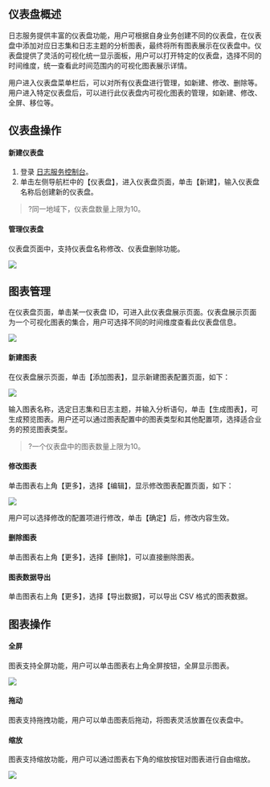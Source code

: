## 仪表盘概述

日志服务提供丰富的仪表盘功能，用户可根据自身业务创建不同的仪表盘，在仪表盘中添加对应日志集和日志主题的分析图表，最终将所有图表展示在仪表盘中。仪表盘提供了灵活的可视化统一显示面板，用户可以打开特定的仪表盘，选择不同的时间维度，统一查看此时间范围内的可视化图表展示详情。

用户进入仪表盘菜单栏后，可以对所有仪表盘进行管理，如新建、修改、删除等。用户进入特定仪表盘后，可以进行此仪表盘内可视化图表的管理，如新建、修改、全屏、移位等。



## 仪表盘操作

#### 新建仪表盘
1. 登录 [日志服务控制台](https://console.cloud.tencent.com/cls/dashboard?rid=ap-guangzhou)。
2. 单击左侧导航栏中的【仪表盘】，进入仪表盘页面，单击【新建】，输入仪表盘名称后创建新的仪表盘。

> ?同一地域下，仪表盘数量上限为10。

#### 管理仪表盘

仪表盘页面中，支持仪表盘名称修改、仪表盘删除功能。

![](https://main.qcloudimg.com/raw/c38f218b52fba26b4f2662938982ff68.png)



## 图表管理

在仪表盘页面，单击某一仪表盘 ID，可进入此仪表盘展示页面。仪表盘展示页面为一个可视化图表的集合，用户可选择不同的时间维度查看此仪表盘信息。

![](https://main.qcloudimg.com/raw/6a30abbffccfb7d8513bc7bb72540f71.png)

#### 新建图表

在仪表盘展示页面，单击【添加图表】，显示新建图表配置页面，如下：

![](https://main.qcloudimg.com/raw/60fbbd3e7823f712dbfec9a286d86200.png)

输入图表名称，选定日志集和日志主题，并输入分析语句，单击【生成图表】，可生成预览图表。用户还可以通过图表配置中的图表类型和其他配置项，选择适合业务的预览图表类型。

> ?一个仪表盘中的图表数量上限为10。

#### 修改图表

单击图表右上角【更多】，选择【编辑】，显示修改图表配置页面，如下：

![](https://main.qcloudimg.com/raw/16c659c7294de4367c9cce12a348b3ca.png)

用户可以选择修改的配置项进行修改，单击【确定】后，修改内容生效。

#### 删除图表

单击图表右上角【更多】，选择【删除】，可以直接删除图表。

#### 图表数据导出

单击图表右上角【更多】，选择【导出数据】，可以导出 CSV 格式的图表数据。



## 图表操作

#### 全屏

图表支持全屏功能，用户可以单击图表右上角全屏按钮，全屏显示图表。

![](https://main.qcloudimg.com/raw/83e526de33b6837a49a61cddd0901d29.png)

#### 拖动

图表支持拖拽功能，用户可以单击图表后拖动，将图表灵活放置在仪表盘中。

#### 缩放

图表支持缩放功能，用户可以通过图表右下角的缩放按钮对图表进行自由缩放。

![](https://main.qcloudimg.com/raw/e2ad785e9dbd26d94fbe7e78c15ce4d3.png)



